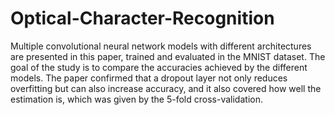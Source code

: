 # Optical-Character-Recognition

Multiple convolutional neural network models with different architectures are presented
in this paper, trained and evaluated in the MNIST dataset. The goal of the study is to compare
the accuracies achieved by the different models. The paper confirmed that a dropout layer
not only reduces overfitting but can also increase accuracy, and it also covered how well the
estimation is, which was given by the 5-fold cross-validation.
